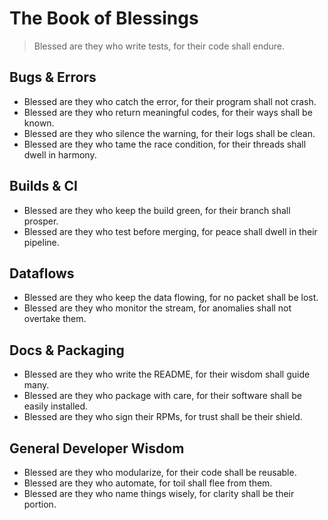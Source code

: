 # The Book of Blessings

> Blessed are they who write tests, for their code shall endure.

## Bugs & Errors
- Blessed are they who catch the error, for their program shall not crash.
- Blessed are they who return meaningful codes, for their ways shall be known.
- Blessed are they who silence the warning, for their logs shall be clean.
- Blessed are they who tame the race condition, for their threads shall dwell in harmony.

## Builds & CI
- Blessed are they who keep the build green, for their branch shall prosper.
- Blessed are they who test before merging, for peace shall dwell in their pipeline.

## Dataflows
- Blessed are they who keep the data flowing, for no packet shall be lost.
- Blessed are they who monitor the stream, for anomalies shall not overtake them.

## Docs & Packaging
- Blessed are they who write the README, for their wisdom shall guide many.
- Blessed are they who package with care, for their software shall be easily installed.
- Blessed are they who sign their RPMs, for trust shall be their shield.

## General Developer Wisdom
- Blessed are they who modularize, for their code shall be reusable.
- Blessed are they who automate, for toil shall flee from them.
- Blessed are they who name things wisely, for clarity shall be their portion.

